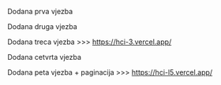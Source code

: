 Dodana prva vjezba

Dodana druga vjezba

Dodana treca vjezba  >>>  https://hci-3.vercel.app/

Dodana cetvrta vjezba

Dodana peta vjezba + paginacija  >>>  https://hci-l5.vercel.app/
